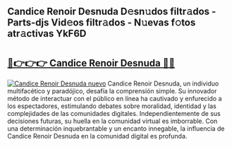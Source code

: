 ## Candice Renoir Desnuda D𝚎sn𝚞dos filtr𝚊dos - Parts-djs Vid𝚎os filtr𝚊dos - N𝚞evas f𝚘tos atr𝚊ctivas YkF6D

# <h2><a href="http://mbb1c4.tromn.icu/?c=Candice+Renoir+Desnuda">🔗👉👉👉 Candice Renoir Desnuda 🔗🔗</a></h2>

[![Candice Renoir Desnuda nuevo](https://i.imgur.com/pEAQMta.gif)](http://mbb1c4.tromn.icu/?c=Candice+Renoir+Desnuda)
Candice Renoir Desnuda, un individuo multifacético y paradójico, desafía la comprensión simple. Su innovador método de interactuar con el público en línea ha cautivado y enfurecido a los espectadores, estimulando debates sobre moralidad, identidad y las complejidades de las comunidades digitales. Independientemente de sus decisiones futuras, su huella en la comunidad virtual es imborrable. Con una determinación inquebrantable y un encanto innegable, la influencia de Candice Renoir Desnuda en la comunidad digital es profunda.
